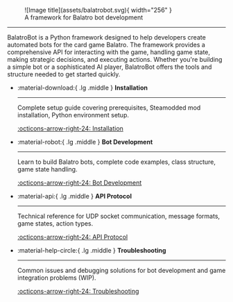 <figure markdown="span">
  ![Image title](assets/balatrobot.svg){ width="256" }
  <figcaption>A framework for Balatro bot development</figcaption>
</figure>

---

BalatroBot is a Python framework designed to help developers create automated bots for the card game Balatro. The framework provides a comprehensive API for interacting with the game, handling game state, making strategic decisions, and executing actions. Whether you're building a simple bot or a sophisticated AI player, BalatroBot offers the tools and structure needed to get started quickly.

<div class="grid cards" markdown>

- :material-download:{ .lg .middle } __Installation__

    ---

    Complete setup guide covering prerequisites, Steamodded mod installation,
    Python environment setup.

    [:octicons-arrow-right-24: Installation](installation.md)

- :material-robot:{ .lg .middle } __Bot Development__

    ---

    Learn to build Balatro bots, complete code examples,
    class structure, game state handling.

    [:octicons-arrow-right-24: Bot Development](bot-development.md)

- :material-api:{ .lg .middle } __API Protocol__

    ---

    Technical reference for UDP socket communication, message formats,
    game states, action types.

    [:octicons-arrow-right-24: API Protocol](api-protocol.md)

- :material-help-circle:{ .lg .middle } __Troubleshooting__

    ---

    Common issues and debugging solutions for bot development
    and game integration problems (WIP).

    [:octicons-arrow-right-24: Troubleshooting](troubleshooting.md)

</div>
